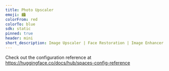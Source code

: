 ```yaml
---
title: Photo Upscaler
emoji: 🏙️
colorFrom: red
colorTo: blue
sdk: static
pinned: true
header: mini
short_description: Image Upscaler | Face Restoration | Image Enhancer
---
```


Check out the configuration reference at https://huggingface.co/docs/hub/spaces-config-reference